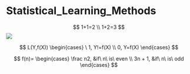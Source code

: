 # Statistical_Learning_Methods
$$ 1+1=2 \\   1+2=3 $$
![](http://latex.codecogs.com/gif.latex?\\sigma=\sqrt{\frac{1}{n}{\sum_{k=1}^n(x_i-\bar{x})^2}})

$$
L(Y,f(X))
\begin{cases}
\ 1, Y!=f(X) \\
0, Y=f(X)
\end{cases}
$$

$$
f(n)=
\begin{cases}
\frac n2, &if\ n\ is\ even \\  
3n + 1, &if\  n\ is\ odd
\end{cases}
$$
